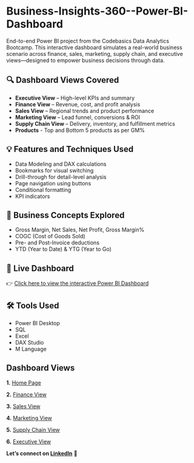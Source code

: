 # Business-Insights-360--Power-BI-Dashboard
End-to-end Power BI project from the Codebasics Data Analytics Bootcamp. This interactive dashboard simulates a real-world business scenario across finance, sales, marketing, supply chain, and executive views—designed to empower business decisions through data.


## 🔍 Dashboard Views Covered
- **Executive View** – High-level KPIs and summary
- **Finance View** – Revenue, cost, and profit analysis
- **Sales View** – Regional trends and product performance
- **Marketing View** – Lead funnel, conversions & ROI
- **Supply Chain View** – Delivery, inventory, and fulfillment metrics
- **Products** - Top and Bottom 5 products as per GM%

## 💡 Features and Techniques Used
- Data Modeling and DAX calculations
- Bookmarks for visual switching
- Drill-through for detail-level analysis
- Page navigation using buttons
- Conditional formatting
- KPI indicators
## 🧠 Business Concepts Explored
- Gross Margin, Net Sales, Net Profit, Gross Margin%
- COGC (Cost of Goods Sold)
- Pre- and Post-Invoice deductions
- YTD (Year to Date) & YTG (Year to Go)
## 🚀 Live Dashboard
👉 [Click here to view the interactive Power BI Dashboard](https://app.powerbi.com/view?r=eyJrIjoiNWQ4ZDc0ZjctZGQ3Zi00NzY0LWI3YTYtYzRkZTMzMThkYmJmIiwidCI6ImM2ZTU0OWIzLTVmNDUtNDAzMi1hYWU5LWQ0MjQ0ZGM1YjJjNCJ9)

## 🛠️ Tools Used
- Power BI Desktop
- SQL
- Excel
- DAX Studio
- M Language

## Dashboard Views

**1.** [Home Page](https://github.com/JayaraniArunachalam/Excel-Sales-Analytics/blob/main/P%26L%20Statement%20by%20Fiscal%20Year.pdf)

**2.** [Finance View](https://github.com/JayaraniArunachalam/Excel-Sales-Analytics/blob/main/P%26L%20Statement%20by%20Fiscal%20Year.pdf)

**3.** [Sales View](https://github.com/JayaraniArunachalam/Excel-Sales-Analytics/blob/main/P%26L%20Statement%20by%20Markets.pdf)

**4.** [Marketing View](https://github.com/JayaraniArunachalam/Excel-Sales-Analytics/blob/main/P%26L%20Statement%20by%20Months.pdf)

**5.** [Supply Chain View](https://github.com/JayaraniArunachalam/Excel-Sales-Analytics/blob/main/P%26L%20Statement%20by%20Months.pdf)

**6.** [Executive View](https://github.com/JayaraniArunachalam/Business-Insights-360--Power-BI-Dashboard/blob/main/Executive%20View.png)



**Let’s connect on [LinkedIn](https://www.linkedin.com/in/jayarani-arunachalam-23jun1990/)** 🚀
